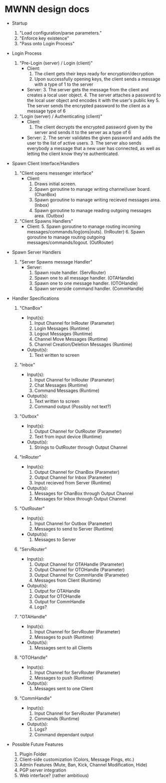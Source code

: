 # MWNN design docs
* Startup
	1. "Load configuration/parse parameters."
	2. "Enforce key existence"
	3. "Pass onto Login Process"

* Login Process
	1. "Pre-Login (server) / Login (client)"
		+ Client:
			1. The client gets their keys ready for encryption/decryption
			2. Upon successfully opening keys, the client sends a message with a type of 1 to the server
		+ Server:
			3. The server gets the message from the client and creates a local user object.
			4. The server attaches a password to the local user object and encodes it with the user's public key
			5. The server sends the encrypted password to the client as a message type of 6
	2. "Login (server) / Authenticating (client)"
		+ Client:
			1. The client decrypts the encrypted password given by the server and sends it to the server as a type of 6
		+ Server:
			2. The server validates the given password and adds the user to the list of active users.
			3. The server also sends everybody a message that a new user has connected, as well as letting the client know they're authenticated.

* Spawn Client Interface/Handlers
	1. "Client opens messenger interface"
		+ Client:
			1. Draws initial screen.
			2. Spawn goroutine to manage writing channel/user board. (ChanBox)
			3. Spawn goroutine to manage writing recieved messages area. (Inbox)
			4. Spawn goroutine to manage reading outgoing messages area. (Outbox)
	2. "Client Spawns Handlers"	
		+ Client:
			5. Spawn goroutine to manage routing incoming messages/commands/log(ons|outs). (InRouter)
			6. Spawn goroutine to manage routing outgoing messages/commands/logout. (OutRouter)

* Spawn Server Handlers
	1. "Server Spawns message Handler"
		+ Server:
			1. Spawn route handler. (ServRouter)
			2. Spawn one to all message handler. (OTAHandle)
			3. Spawn one to one message handler. (OTOHandle)
			4. Spawn serverside command handler. (CommHandle)

* Handler Specifications
	1. "ChanBox"
		+ Input(s):
			1. Input Channel for InRouter (Parameter)
			2. Login Messages (Runtime)
			3. Logout Messages (Runtime)
			4. Channel Move Messages (Runtime)
			5. Channel Creation/Deletion Messages (Runtime)
		+ Output(s):
			1. Text written to screen

	2. "Inbox"
		+ Input(s):
			1. Input Channel for InRouter (Parameter)
			2. Chat Messages (Runtime)
			3. Command Messages (Runtime)
		+ Output(s):
			1. Text written to screen
			2. Command output (Possibly not text?)

	3. "Outbox"
		+ Input(s):
			1. Output Channel for OutRouter (Parameter)
			2. Text from input device (Runtime)
		+ Output(s):
			1. Strings to OutRouter through Output Channel

	4. "InRouter"
		+ Input(s):
			1. Output Channel for ChanBox (Parameter)
			2. Output Channel for Inbox (Parameter)
			3. Input recieved from Server (Runtime)
		+ Output(s):
			1. Messages for ChanBox through Output Channel
			2. Messages for Inbox through Output Channel

	5. "OutRouter"
		+ Input(s):
			1. Input Channel for Outbox (Parameter)
			2. Messages to send to Server (Runtime)
		+ Output(s):
			1. Messages to Server

	6. "ServRouter"
		+ Input(s):
			1. Output Channel for OTAHandle (Parameter)
			2. Output Channel for OTOHandle (Parameter)
			3. Output Channel for CommHandle (Parameter)
			4. Messages from Client (Runtime)
		+ Output(s):
			1. Output for OTAHandle
			2. Output for OTOHandle
			3. Output for CommHandle
			4. Logs?

	7. "OTAHandle"
		+ Input(s):
			1. Input Channel for ServRouter (Parameter)
			2. Messages to push (Runtime)
		+ Output(s):
			1. Messages sent to all Clients

	8. "OTOHandle"
		+ Input(s):
			1. Input Channel for ServRouter (Parameter)
			2. Messages to push (Runtime)
		+ Output(s):
			1. Messages sent to one Client

	9. "CommHandle"
		+ Input(s):
			1. Input Channel for ServRouter (Parameter)
			2. Commands (Runtime)
		+ Output(s):
			1. Logs?
			2. Command dependant output

* Possible Future Features
	1. Plugin Folder
	2. Client-side customization (Colors, Message Pings, etc.)
	3. Admin Features (Mute, Ban, Kick, Channel Modification, Hide)
	4. PGP server integration
	5. Web interface? (rather ambitious)
